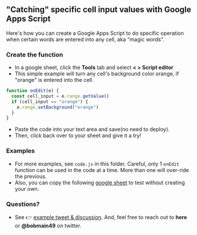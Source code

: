 ## "Catching" specific cell input values with Google Apps Script
Here's how you can create a Google Apps Script to do specific operation when certain words are entered into any cell, aka "magic words".

### Create the function
- In a google sheet, click the **Tools** tab and select **< > Script editor**
- This simple example will turn any cell's background color orange, if "orange" is entered into the cell.
```javascript
function onEdit(e) {
  const cell_input = e.range.getValue()
  if (cell_input == "orange") {
    e.range.setBackground("orange")
  }
}
```
- Paste the code into your text area and save(no need to deploy).
- Then, click back over to your sheet and give it a try!

### Examples
- For more examples, see `code.js` in this folder. Careful, only 1 `onEdit` function can be used in the code at a time. More than one will over-ride the previous.
- Also, you can copy the following [google sheet](https://docs.google.com/spreadsheets/d/1tvy9rdwnP61W2dq4NgyWc5OhbNOIiX8AElDoGTmgtfQ/edit#gid=0) to test without creating your own.

### Questions?
- See 👉 [example tweet & discussion](https://twitter.com/BobMain49/status/1431402570417848320). And, feel free to reach out to **here** or **@bobmain49** on twitter.

